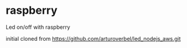 # raspberry
Led on/off with raspberry  

initial cloned from https://github.com/arturoverbel/led_nodejs_aws.git